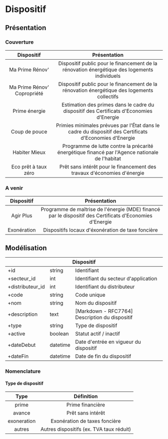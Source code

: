 # Dispositif

## Présentation

### Couverture

| Dispositif | Présentation |
| :--------: | :----------: |
| Ma Prime Rénov' | Dispositif public pour le financement de la rénovation énergétique des logements individuels |
| Ma Prime Rénov' Copropriété | Dispositif public pour le financement de la rénovation énergétique des logements collectifs |
| Prime énergie | Estimation des primes dans le cadre du dispositif des Certificats d'Economies d'Energie |
| Coup de pouce | Primies minimales prévues par l'État dans le cadre du dispositif des Certificats d'Economies d'Energie |
| Habiter Mieux | Programme de lutte contre la précarité énergétique financé par l'Agence nationale de l'habitat |
| Eco prêt à taux zéro | Prêt sans intérêt pour le financement des travaux d'économies d'énergie |

### A venir

| Dispositif | Présentation |
| :--------: | :----------: |
| Agir Plus | Programme de maîtrise de l'énergie (MDE) financé par le dispositif des Certificats d'Economies d'Energie |
| Exonération | Dispositifs locaux d'éxonération de taxe foncière |

## Modélisation

<table>
    <thead>
        <tr>
            <th colspan=3>Dispositif</th>
        </tr>
    </thead>
    <tbody>
        <tr>
            <td>+id</td>
            <td>string</td>
            <td>Identifiant</td>
        </tr>
        <tr>
            <td>+secteur_id</td>
            <td>int</td>
            <td>Identifiant du secteur d'application</td>
        </tr>
        <tr>
            <td>+distributeur_id</td>
            <td>int</td>
            <td>Identifiant du distributeur</td>
        </tr>
        <tr>
            <td>+code</td>
            <td>string</td>
            <td>Code unique</td>
        </tr>
        <tr>
            <td>+nom</td>
            <td>string</td>
            <td>Nom du dispositif</td>
        </tr>
        <tr>
            <td>+description</td>
            <td>text</td>
            <td>[Markdown - RFC7764] Description du dispositif</td>
        </tr>
        <tr>
            <td>+type</td>
            <td>string</td>
            <td>Type de dispositif</td>
        </tr>
        <tr>
            <td>+active</td>
            <td>boolean</td>
            <td>Statut actif / inactif</td>
        </tr>
        <tr>
            <td>+dateDebut</td>
            <td>datetime</td>
            <td>Date d'entrée en vigueur du dispositif</td>
        </tr>
        <tr>
            <td>+dateFin</td>
            <td>datetime</td>
            <td>Date de fin du dispositif</td>
        </tr>
    </tbody>
</table>

### Nomenclature

#### Type de dispositif

| Type | Définition |
| :--: | :--------: |
| prime | Prime financière |
| avance | Prêt sans intérêt |
| exoneration | Exonération de taxes foncière |
| autres | Autres dispositifs (ex. TVA taux réduit) |
